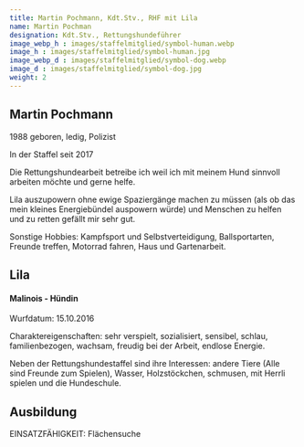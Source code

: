 ```yaml
---
title: Martin Pochmann, Kdt.Stv., RHF mit Lila
name: Martin Pochman
designation: Kdt.Stv., Rettungshundeführer
image_webp_h : images/staffelmitglied/symbol-human.webp
image_h : images/staffelmitglied/symbol-human.jpg
image_webp_d : images/staffelmitglied/symbol-dog.webp
image_d : images/staffelmitglied/symbol-dog.jpg
weight: 2
---
```

## Martin Pochmann
1988 geboren, ledig, Polizist

In der Staffel seit 2017

Die Rettungshundearbeit betreibe ich weil ich mit meinem Hund sinnvoll arbeiten möchte und gerne helfe.

Lila auszupowern ohne ewige Spaziergänge machen zu müssen (als ob das mein kleines Energiebündel auspowern würde) und Menschen zu helfen und zu retten gefällt mir sehr gut.

Sonstige Hobbies: Kampfsport und Selbstverteidigung, Ballsportarten, Freunde treffen, Motorrad fahren, Haus und Gartenarbeit.

## Lila
#### Malinois - Hündin
Wurfdatum: 15.10.2016

Charaktereigenschaften: sehr verspielt, sozialisiert, sensibel, schlau, familienbezogen, wachsam, freudig bei der Arbeit, endlose Energie.

Neben der Rettungshundestaffel sind ihre Interessen: andere Tiere (Alle sind Freunde zum Spielen), Wasser, Holzstöckchen, schmusen, mit Herrli spielen und die Hundeschule.

## Ausbildung
EINSATZFÄHIGKEIT:  Flächensuche
